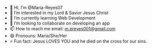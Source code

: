 - 👋 Hi, I’m @Maria-Reyes07
- 👀 I’m interested in my Lord & Savior Jesus Christ
- 🌱 I’m currently learning Web Development
- 💞️ I’m looking to collaborate on developing an app
- 📫 How to reach me email: m.ereyes001@gmail.com
- 😄 Pronouns: Maria/She/Her
- ⚡ Fun fact: Jesus LOVES YOU and he died on the cross for our sins.

<!---
Maria-Reyes07/Maria-Reyes07 is a ✨ special ✨ repository because its `README.md` (this file) appears on your GitHub profile.
You can click the Preview link to take a look at your changes.
--->
